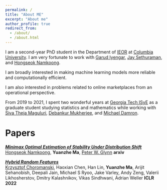 ```yaml
---
permalink: /
title: "About ME"
excerpt: "About me"
author_profile: true
redirect_from: 
  - /about/
  - /about.html
---
```


I am a second-year PhD student in the Department of [IEOR](https://www.ieor.columbia.edu/) at [Columbia University](https://www.columbia.edu/). I am very fortunate to work with [Garud Iyengar](http://www.columbia.edu/~gi10/), [Jay Sethuraman](https://www.ieor.columbia.edu/faculty/jay-sethuraman), and [Hongseok Namkoong](https://hsnamkoong.github.io/). 

I am broadly interested in making machine learning models more reliable and computationally efficient.


I am also interested in problems related to online marketplaces from an operational perspective.  

From 2019 to 2021, I spent two wonderful years at [Georgia Tech ISyE](https://www.isye.gatech.edu/) as a graduate student studying statistics and mathematics while working with [Siva Theja Maguluri](https://sites.google.com/site/sivatheja/), [Debankur Mukherjee](https://www.debankur-mukherjee.com/), and  [Michael Damron](https://sites.google.com/view/mdamron22021).  


# Papers

[***Minimax Optimal Estimation of Stability Under Distribution Shift***](https://arxiv.org/pdf/2212.06338.pdf)\
[Hongseok Namkoong](https://hsnamkoong.github.io/), **Yuanzhe Ma**, [Peter W. Glynn](https://web.stanford.edu/~glynn/)
**arxiv**

[***Hybrid Random Features***](https://openreview.net/pdf?id=EMigfE6ZeS)\
[Krzysztof Choromanski](https://research.google/people/KrzysztofChoromanski/), Haoxian Chen, Han Lin, **Yuanzhe Ma**, Arijit Sehanobish, Deepali Jain, Michael S Ryoo, Jake Varley, Andy Zeng, Valerii Likhosherstov, Dmitry Kalashnikov, Vikas Sindhwani, Adrian Weller
**ICLR 2022**


